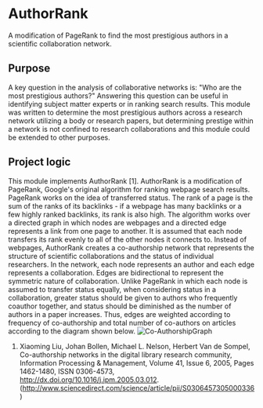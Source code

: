 # AuthorRank
A modification of PageRank to find the most prestigious authors in a scientific collaboration network.

## Purpose
A key question in the analysis of collaborative networks is: "Who are the most prestigious authors?" Answering this question can be useful in identifying subject matter experts or in ranking search results. This module was written to determine the most prestigious authors across a research network utilizing a body or research papers, but determining prestige within a network is not confined to research collaborations and this module could be extended to other purposes. 

## Project logic
This module implements AuthorRank [1]. AuthorRank is a modification of PageRank, Google's original algorithm for ranking webpage search results. PageRank works on the idea of transferred status. The rank of a page is the sum of the ranks of
its backlinks - if a webpage has many backlinks or a few highly ranked backlinks, its rank is also
high. The algorithm works over a directed graph in which nodes are webpages and a directed edge
represents a link from one page to another. It is assumed that each node transfers its
rank evenly to all of the other nodes it connects to. Instead of webpages, AuthorRank creates a
co-authorship network that represents the structure of scientific collaborations and the status
of individual researchers. In the network, each node represents an author and each edge
represents a collaboration. Edges are bidirectional to represent the symmetric nature of
collaboration. Unlike PageRank in which each node is assumed to transfer status equally, when
considering status in a collaboration, greater status should be given to authors who frequently
coauthor together, and status should be diminished as the number of authors in a paper
increases. Thus, edges are weighted according to frequency of co-authorship and total number
of co-authors on articles according to the diagram shown below.
![Co-AuthorshipGraph](https://github.com/adidier17/AuthorRank/blob/master/Co-AuthorshipGraph.JPG)


1. Xiaoming Liu, Johan Bollen, Michael L. Nelson, Herbert Van de Sompel, Co-authorship networks in the digital library research community, Information Processing & Management, Volume 41, Issue 6, 2005, Pages 1462-1480, ISSN 0306-4573, http://dx.doi.org/10.1016/j.ipm.2005.03.012.
(http://www.sciencedirect.com/science/article/pii/S0306457305000336)

